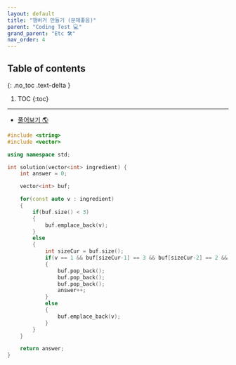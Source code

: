 ```yaml
---
layout: default
title: "햄버거 만들기 (문제좋음)"
parent: "Coding Test 💻"
grand_parent: "Etc 🛠"
nav_order: 4
---
```


## Table of contents
{: .no_toc .text-delta }

1. TOC
{:toc}

---

* [풀어보기 🌎](https://school.programmers.co.kr/learn/courses/30/lessons/133502)

```cpp
#include <string>
#include <vector>

using namespace std;

int solution(vector<int> ingredient) {
    int answer = 0;

    vector<int> buf;

    for(const auto v : ingredient)
    {
        if(buf.size() < 3)
        {
            buf.emplace_back(v);
        }
        else
        {
            int sizeCur = buf.size();
            if(v == 1 && buf[sizeCur-1] == 3 && buf[sizeCur-2] == 2 && buf[sizeCur-3] == 1)
            {
                buf.pop_back();
                buf.pop_back();
                buf.pop_back();
                answer++;
            }
            else
            {
                buf.emplace_back(v);
            }
        }
    }

    return answer;
}
```
